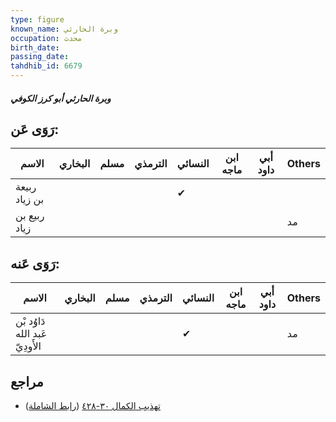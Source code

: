 ```yaml
---
type: figure
known_name: وبرة الحارثي
occupation: محدث
birth_date:
passing_date:
tahdhib_id: 6679
---
```

##### وبرة الحارثي أبو كرز الكوفي

## رَوَى عَن:
| الاسم         | البخاري | مسلم | الترمذي | النسائي | ابن ماجه | أبي داود | Others |
| ------------- | ------- | ---- | ------- | ------- | -------- | -------- | ------ |
| ربيعة بن زياد |         |      |         | ✔       |          |          |        |
| ربيع بن زياد  |         |      |         |         |          |          | مد     |
## رَوَى عَنه:
| الاسم                          | البخاري | مسلم | الترمذي | النسائي | ابن ماجه | أبي داود | Others |
| ------------------------------ | ------- | ---- | ------- | ------- | -------- | -------- | ------ |
| دَاوُد بْن عَبد الله الأَودِيّ |         |      |         | ✔       |          |          | مد     |
## مراجع
- [تهذيب الكمال ٣٠-٤٢٨](obsidian://open?vault=Tahdhib-al-Kamal&file=Figures/٦٦٧٩-وبرة%20الحارثي%20أبو%20كرز%20الكوفي) ([رابط الشاملة](https://shamela.ws/book/3722/16494))